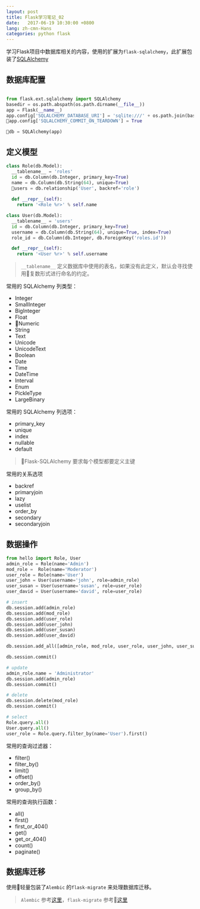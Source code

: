 ```yaml
---
layout: post
title: Flask学习笔记_02
date:   2017-06-19 10:30:00 +0800
lang: zh-cmn-Hans
categories: python flask
---
```


学习Flask项目中数据库相关的内容，使用的扩展为```flask-sqlalchemy```，此扩展包装了[SQLAlchemy](https://www.sqlalchemy.org)

## 数据库配置

```python

from flask.ext.sqlalchemy import SQLAlchemy
basedir = os.path.abspath(os.path.dirname(__file__))
app = Flask(__name__)
app.config['SQLALCHEMY_DATABASE_URI'] = 'sqlite:///' + os.path.join(basedir, 'data.sqlite')
app.config['SQLALCHEMY_COMMIT_ON_TEARDOWN'] = True

db = SQLAlchemy(app)

```

## 定义模型

```python
class Role(db.Model):
  __tablename__ = 'roles'
  id = db.Column(db.Integer, primary_key=True)
  name = db.Column(db.String(64), unique=True)
  users = db.relationship('User', backref='role')
  
  def __repr__(self):
    return '<Role %r>' % self.name

class User(db.Model):
  __tablename__ = 'users'
  id = db.Column(db.Integer, primary_key=True)
  username = db.Column(db.String(64), unique=True, index=True)
  role_id = db.Column(db.Integer, db.ForeignKey('roles.id'))

  def __repr__(self):
    return '<User %r>' % self.username
```

> ```__tablename__``` 定义数据库中使用的表名，如果没有此定义，默认会寻找使用复数形式进行命名的约定。

常用的 SQLAlchemy 列类型：
* Integer
* SmallInteger
* BigInteger
* Float
* Numeric
* String
* Text
* Unicode
* UnicodeText
* Boolean
* Date
* Time
* DateTime
* Interval
* Enum
* PickleType
* LargeBinary

常用的 SQLAlchemy 列选项：
* primary_key
* unique
* index
* nullable
* default

> Flask-SQLAlchemy 要求每个模型都要定义主键

常用的关系选项
* backref
* primaryjoin
* lazy
* uselist
* order_by
* secondary
* secondaryjoin

## 数据操作

```python
from hello import Role, User
admin_role = Role(name='Admin')
mod_role =  Role(name='Moderator')
user_role = Role(name='User')
user_john = User(username='john', role=admin_role)
user_susan = User(username='susan', role=user_role)
user_david = User(username='david', role=user_role)

# insert 
db.session.add(admin_role)
db.session.add(mod_role)
db.session.add(user_role)
db.session.add(user_john)
db.session.add(user_susan)
db.session.add(user_david)

db.session.add_all([admin_role, mod_role, user_role, user_john, user_susan, user_david])

db.session.commit()

# update
admin_role.name = 'Administrator'
db.session.add(admin_role)
db.session.commit()

# delete
db.session.delete(mod_role)
db.session.commit()

# select
Role.query.all()
User.query.all()
user_role = Role.query.filter_by(name='User').first()
```

常用的查询过滤器：
* filter()
* filter_by()
* limit()
* offset()
* order_by()
* group_by()

常用的查询执行函数：
* all()
* first()
* first_or_404()
* get()
* get_or_404()
* count()
* paginate()

## 数据库迁移
使用轻量包装了```Alembic``` 的```flask-migrate``` 来处理数据库迁移。
> ```Alembic``` 参考[这里](http://alembic.zzzcomputing.com/en/latest/index.html)，```flask-migrate``` 参考[这里](https://flask-migrate.readthedocs.io/en/latest/)
